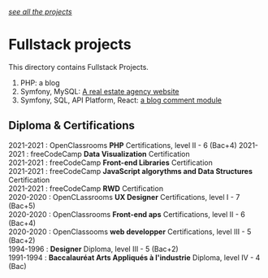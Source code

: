 *[see all the projects](https://github.com/s-manguy/projects)*



# Fullstack projects
This directory contains Fullstack Projects.
1. PHP: a blog 
1. Symfony, MySQL: [A real estate agency website](https://github.com/s-manguy/projects/tree/main/fullstack/ma-super-agence) 
1. Symfony, SQL, API Platform, React: [a blog comment module](https://github.com/s-manguy/projects/tree/main/fullstack/comment-module)


## Diploma & Certifications
2021-2021 : OpenClassrooms **PHP** Certifications, level II - 6 (Bac+4)
2021-2021 : freeCodeCamp **Data Visualization** Certification  
2021-2021 : freeCodeCamp **Front-end Libraries** Certification  
2021-2021 : freeCodeCamp **JavaScript algorythms and Data Structures** Certification    
2021-2021 : freeCodeCamp **RWD** Certification  
2020-2020 : OpenCLassrooms **UX Designer** Certifications, level I - 7 (Bac+5)  
2020-2020 : OpenClassrooms **Front-end aps** Certifications, level II - 6 (Bac+4)  
2020-2020 : OpenClassooms **web developper** Certifications, level III - 5 (Bac+2)  
1994-1996 : **Designer** Diploma, level III - 5 (Bac+2)  
1991-1994 : **Baccalauréat Arts Appliqués à l'industrie** Diploma, level IV - 4 (Bac)  

